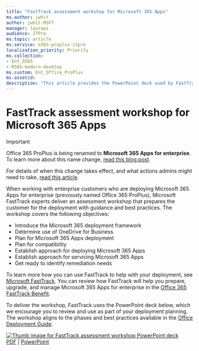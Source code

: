 ```yaml
---
title: "FastTrack assessment workshop for Microsoft 365 Apps"
ms.author: jwhit
author: jwhit-MSFT
manager: laurawi
audience: ITPro
ms.topic: article
ms.service: o365-proplus-itpro
localization_priority: Priority
ms.collection: 
- Ent_O365
- M365-modern-desktop
ms.custom: Ent_Office_ProPlus
ms.assetid:
description: "This article provides the PowerPoint deck used by FastTrack to deliver an assessment workshop for enterprise customers."
---
```


# FastTrack assessment workshop for Microsoft 365 Apps

> [!IMPORTANT]
> Office 365 ProPlus is being renamed to **Microsoft 365 Apps for enterprise**. To learn more about this name change, [read this blog post](https://go.microsoft.com/fwlink/p/?linkid=2120533). 
>
> For details of when this change takes effect, and what actions admins might need to take, [read this article](name-change.md).

When working with enterprise customers who are deploying Microsoft 365 Apps for enterprise (previously named Office 365 ProPlus), Microsoft FastTrack experts deliver an assessment workshop that prepares the customer for the deployment with guidance and best practices. The workshop covers the following objectives:

- Introduce the Microsoft 365 deployment framework
- Determine use of OneDrive for Business
- Plan for Microsoft 365 Apps deployment
- Plan for compatibility
- Establish approach for deploying Microsoft 365 Apps
- Establish approach for servicing Microsoft 365 Apps
- Get ready to identify remediation needs

To learn more how you can use FastTrack to help with your deployment, see [Microsoft FastTrack](https://fasttrack.microsoft.com/office). You can review how FastTrack will help you prepare, upgrade, and manage Microsoft 365 Apps for enterprise in the [Office 365 FastTrack Benefit](https://docs.microsoft.com/fasttrack/o365-fasttrack-benefit-for-office-365).

To deliver the workshop, FastTrack uses the PowerPoint deck below, which we encourage you to review and use as part of your deployment planning. The workshop aligns to the phases and best practices available in the [Office Deployment Guide](https://aka.ms/officedeployment).

[![Thumb image for FastTrack assessment workshop PowerPoint deck](images/thumbnail-O365-ProPlus-Assessment-Workshop.png)](https://github.com/MicrosoftDocs/OfficeDocs-DeployOffice/raw/live/DeployOffice/images/microsoft-365-apps-assessment-workshop.pdf)  <br/>[PDF](https://github.com/MicrosoftDocs/OfficeDocs-DeployOffice/raw/live/DeployOffice/images/microsoft-365-apps-assessment-workshop.pdf) | [PowerPoint](https://github.com/MicrosoftDocs/OfficeDocs-DeployOffice/raw/live/DeployOffice/images/microsoft-365-apps-assessment-workshop.pptx)

